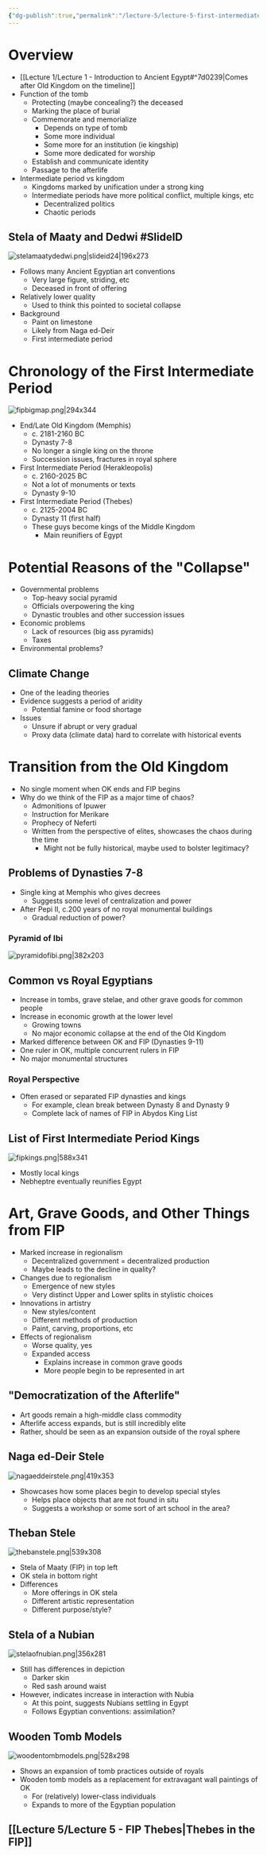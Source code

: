 ```yaml
---
{"dg-publish":true,"permalink":"/lecture-5/lecture-5-first-intermediate-period/"}
---
```



# Overview
- [[Lecture 1/Lecture 1 - Introduction to Ancient Egypt#^7d0239\|Comes after Old Kingdom on the timeline]]
- Function of the tomb
	- Protecting (maybe concealing?) the deceased
	- Marking the place of burial
	- Commemorate and memorialize
		- Depends on type of tomb
		- Some more individual
		- Some more for an institution (ie kingship)
		- Some more dedicated for worship
	- Establish and communicate identity
	- Passage to the afterlife
- Intermediate period vs kingdom
	- Kingdoms marked by unification under a strong king
	- Intermediate periods have more political conflict, multiple kings, etc
		- Decentralized politics
		- Chaotic periods

## Stela of Maaty and Dedwi #SlideID


![stelamaatydedwi.png|slideid24|196x273](/img/user/Images/stelamaatydedwi.png)


- Follows many Ancient Egyptian art conventions
	- Very large figure, striding, etc
	- Deceased in front of offering
- Relatively lower quality
	- Used to think this pointed to societal collapse
- Background
	- Paint on limestone
	- Likely from Naga ed-Deir
	- First intermediate period

# Chronology of the First Intermediate Period
![fipbigmap.png|294x344](/img/user/Images/fipbigmap.png)
- End/Late Old Kingdom (Memphis)
	- c. 2181-2160 BC
	- Dynasty 7-8
	- No longer a single king on the throne
	- Succession issues, fractures in royal sphere
- First Intermediate Period (Herakleopolis)
	- c. 2160-2025 BC
	- Not a lot of monuments or texts
	- Dynasty 9-10
- First Intermediate Period (Thebes)
	- c. 2125-2004 BC
	- Dynasty 11 (first half)
	- These guys become kings of the Middle Kingdom
		- Main reunifiers of Egypt

# Potential Reasons of the "Collapse"
- Governmental problems
	- Top-heavy social pyramid
	- Officials overpowering the king
	- Dynastic troubles and other succession issues
- Economic problems
	- Lack of resources (big ass pyramids)
	- Taxes
- Environmental problems?
## Climate Change
- One of the leading theories
- Evidence suggests a period of aridity
	- Potential famine or food shortage
- Issues
	- Unsure if abrupt or very gradual
	- Proxy data (climate data) hard to correlate with historical events

# Transition from the Old Kingdom
- No single moment when OK ends and FIP begins
- Why do we think of the FIP as a major time of chaos?
	- Admonitions of Ipuwer
	- Instruction for Merikare
	- Prophecy of Neferti
	- Written from the perspective of elites, showcases the chaos during the time
		- Might not be fully historical, maybe used to bolster legitimacy?

## Problems of Dynasties 7-8
- Single king at Memphis who gives decrees
	- Suggests some level of centralization and power
- After Pepi II, c.200 years of no royal monumental buildings
	- Gradual reduction of power?
### Pyramid of Ibi
![pyramidofibi.png|382x203](/img/user/Images/pyramidofibi.png)

## Common vs Royal Egyptians
- Increase in tombs, grave stelae, and other grave goods for common people
- Increase in economic growth at the lower level
	- Growing towns
	- No major economic collapse at the end of the Old Kingdom
- Marked difference between OK and FIP (Dynasties 9-11)
- One ruler in OK, multiple concurrent rulers in FIP
- No major monumental structures

### Royal Perspective
- Often erased or separated FIP dynasties and kings
	- For example, clean break between Dynasty 8 and Dynasty 9
	- Complete lack of names of FIP in Abydos King List

## List of First Intermediate Period Kings
![fipkings.png|588x341](/img/user/Images/fipkings.png)
- Mostly local kings
- Nebheptre eventually reunifies Egypt

# Art, Grave Goods, and Other Things from FIP
- Marked increase in regionalism
	- Decentralized government = decentralized production
	- Maybe leads to the decline in quality?
- Changes due to regionalism
	- Emergence of new styles
	- Very distinct Upper and Lower splits in stylistic choices
- Innovations in artistry
	- New styles/content
	- Different methods of production
	- Paint, carving, proportions, etc
- Effects of regionalism
	- Worse quality, yes
	- Expanded access
		- Explains increase in common grave goods
		- More people begin to be represented in art
## "Democratization of the Afterlife"
- Art goods remain a high-middle class commodity
- Afterlife access expands, but is still incredibly elite
- Rather, should be seen as an expansion outside of the royal sphere

## Naga ed-Deir Stele
![nagaeddeirstele.png|419x353](/img/user/Images/nagaeddeirstele.png)
- Showcases how some places begin to develop special styles
	- Helps place objects that are not found in situ
	- Suggests a workshop or some sort of art school in the area?

## Theban Stele
![thebanstele.png|539x308](/img/user/Images/thebanstele.png)
- Stela of Maaty (FIP) in top left
- OK stela in bottom right
- Differences
	- More offerings in OK stela
	- Different artistic representation
	- Different purpose/style?

## Stela of a Nubian
![stelaofnubian.png|356x281](/img/user/Images/stelaofnubian.png)
- Still has differences in depiction
	- Darker skin
	- Red sash around waist
- However, indicates increase in interaction with Nubia
	- At this point, suggests Nubians settling in Egypt
	- Follows Egyptian conventions: assimilation?
## Wooden Tomb Models
![woodentombmodels.png|528x298](/img/user/Images/woodentombmodels.png)
- Shows an expansion of tomb practices outside of royals
- Wooden tomb models as a replacement for extravagant wall paintings of OK
	- For (relatively) lower-class individuals
	- Expands to more of the Egyptian population

## [[Lecture 5/Lecture 5 - FIP Thebes\|Thebes in the FIP]]